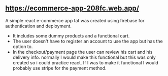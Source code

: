 ## https://ecommerce-app-208fc.web.app/
A simple react e-commerce app tat was created using firebase for authentication and deployment.
* It includes some dummy products and a functional cart.
* The user doesn't have to register an account to use the app but has the option to.
* In the checkout/payment page the user can review his cart and his delivery info. normally I would make this functional but this was only created so i could practice react. If I was to make it functional I would probably use stripe for the payment method.
